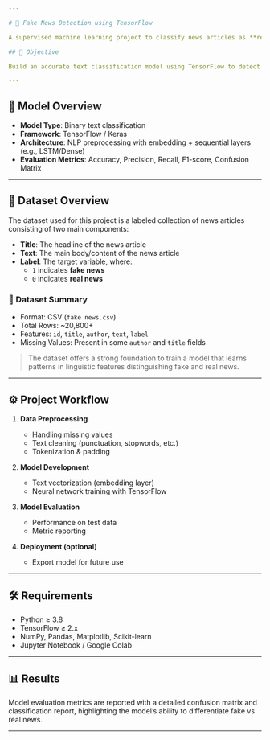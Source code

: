 ```yaml
---

# 📰 Fake News Detection using TensorFlow

A supervised machine learning project to classify news articles as **real** or **fake**, leveraging natural language processing and deep learning techniques.

## 📌 Objective

Build an accurate text classification model using TensorFlow to detect fake news articles based on their titles and content.

---
```


## 🧠 Model Overview

- **Model Type**: Binary text classification
- **Framework**: TensorFlow / Keras
- **Architecture**: NLP preprocessing with embedding + sequential layers (e.g., LSTM/Dense)
- **Evaluation Metrics**: Accuracy, Precision, Recall, F1-score, Confusion Matrix

---

## 📂 Dataset Overview

The dataset used for this project is a labeled collection of news articles consisting of two main components:

- **Title**: The headline of the news article  
- **Text**: The main body/content of the news article  
- **Label**: The target variable, where:
  - `1` indicates **fake news**
  - `0` indicates **real news**

### 🔢 Dataset Summary

- Format: CSV (`fake news.csv`)
- Total Rows: ~20,800+
- Features: `id`, `title`, `author`, `text`, `label`
- Missing Values: Present in some `author` and `title` fields

> The dataset offers a strong foundation to train a model that learns patterns in linguistic features distinguishing fake and real news.

---

## ⚙️ Project Workflow

1. **Data Preprocessing**  
   - Handling missing values  
   - Text cleaning (punctuation, stopwords, etc.)  
   - Tokenization & padding

2. **Model Development**  
   - Text vectorization (embedding layer)  
   - Neural network training with TensorFlow

3. **Model Evaluation**  
   - Performance on test data  
   - Metric reporting

4. **Deployment (optional)**  
   - Export model for future use

---

## 🛠️ Requirements

- Python ≥ 3.8  
- TensorFlow ≥ 2.x  
- NumPy, Pandas, Matplotlib, Scikit-learn  
- Jupyter Notebook / Google Colab

---

## 📊 Results

Model evaluation metrics are reported with a detailed confusion matrix and classification report, highlighting the model’s ability to differentiate fake vs real news.

---
